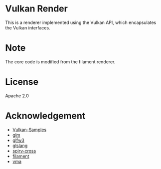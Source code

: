 # Vulkan Render
This is a renderer implemented using the Vulkan API, which encapsulates the Vulkan interfaces.

# Note
The core code is modified from the filament renderer.

# License
Apache 2.0

# Acknowledgement

- [Vulkan-Samples](https://github.com/KhronosGroup/Vulkan-Samples)
- [glm](https://github.com/g-truc/glm)
- [glfw3](https://github.com/glfw/glfw)
- [glslang](https://github.com/KhronosGroup/glslang)
- [spirv-cross](https://github.com/KhronosGroup/SPIRV-Cross)
- [filament](https://github.com/google/filament)
- [vma](https://github.com/GPUOpen-LibrariesAndSDKs/VulkanMemoryAllocator)
